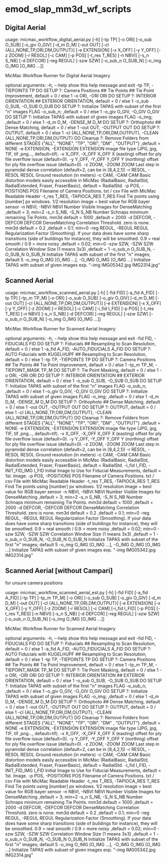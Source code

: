 # emod_slap_mm3d_wf_scripts





## Digital Aerial

usage: micmac_workflow_digital_aerial.py [-h] [-tp TP] [-o ORI] [-o_sub O_SUB] [-o_giv O_GIV] [-d_m D_M] [-out OUT]
                                         [-cl {ALL,NONE,TP,ORI,DM,OUTPUT}] [-e EXTENSION] [-x X_OFF] [-y Y_OFF]
                                         [-z ZOOM] [-r RESOL] [-c CAM] [-p POS] [-t_res T_RES] [-n NBVI] [-s_n S_NB]
                                         [-d DEFCOR] [-reg REGUL] [-szw SZW] [-o_sub_n O_SUB_N]
                                         [-o_img O_IMG [O_IMG ...]]

MicMac Workflow Runner for Digital Aerial Imagery

optional arguments:
  -h, --help            show this help message and exit
  -tp TP, -TIEPOINTS TP
                        DO SETUP ?: Camera Positions ## Tie Points ## Tie Point Improvement, default = 0 / else 1
  -o ORI, -ORI ORI      DO SETUP ?: INTERIOR ORIENTATION ## EXTERIOR ORIENTATION, default = 0 / else 1
  -o_sub O_SUB, -O_SUB O_SUB
                        DO SETUP ?: Initialize TAPAS with subset of the first "n" images FLAG -o_sub_n; ,default = 0 /
                        else 1
  -o_giv O_GIV, -O_GIV O_GIV
                        DO SETUP ?: Initialize TAPAS with subset of given images FLAG -o_img; ,default = 0 / else 1
  -d_m D_M, -DENSE_M D_M
                        DO SETUP ?: Orthophoto ## Dense Matching, default = 0 / else 1
  -out OUT, -OUTPUT OUT
                        DO SETUP ?: OUTPUT, default = 0 / else 1
  -cl {ALL,NONE,TP,ORI,DM,OUTPUT}, -CLEAN {ALL,NONE,TP,ORI,DM,OUTPUT}
                        DO Cleanup ?: Remove Folders from different STAGES {"ALL", "NONE", "TP", "ORI", "DM" ,
                        "OUTPUT"} ,default = NONE
  -e EXTENSION, -EXTENSION EXTENSION
                        image file type (JPG, jpg, TIF, tif ,png..., default=tif).
  -x X_OFF, -X_OFF X_OFF
                        X (easting) offset for ply file overflow issue (default=0).
  -y Y_OFF, -Y_OFF Y_OFF
                        Y (northing) offset for ply file overflow issue (default=0).
  -z ZOOM, -ZOOM ZOOM   Last step in pyramidal dense correlation (default=2, can be in [8,4,2,1])
  -r RESOL, -RESOL RESOL
                        Ground resolution (in meters)
  -c CAM, -CAM CAM      Basic distortion models easily accessible in MicMac (RadialBasic, RadialStd, RadialExtended,
                        Fraser, FraserBasic), default = RadialStd.
  -p POS, -POSITIONS POS
                        Filename of Camera Positions. txt / csv File with MicMac Readable Header
  -t_res T_RES, -TAPIOCA_RES T_RES
                        Find Tie points using [number] px windows. 1/2 resolution image = best value for RGB bayer
                        sensor
  -n NBVI, -NBVI NBVI   Number Visible Images for DenseMatching ,default = 3; min=2
  -s_n S_NB, -S_N S_NB  Number Schnaps minimum remaining Tie Points. mm3d default = 1000 ,default = 2000
  -d DEFCOR, -DEFCOR DEFCOR
                        DenseMatching Correlation Threshold. zero is none. mm3d default = 0.2 ,default = 0.1; min=0
  -reg REGUL, -REGUL REGUL
                        Regularization Factor (Smoothing). If your data does have some sharp transitions (side of
                        buildings for instance), they will be smoothed. 0.9 = real smooth / 0.9 > more noisy ,default
                        = 0.02; min=0
  -szw SZW, -SZW SZW    Correlation Window Size (1 means 3x3) ,default = 1
  -o_sub_n O_SUB_N, -O_SUB_N O_SUB_N
                        Initialize TAPAS with subset of the first "n" images; default 5
  -o_img O_IMG [O_IMG ...], -O_IMG O_IMG [O_IMG ...]
                        Initialize TAPAS with subset of given images exp. "-img IMG05342.jpg IMG2314.jpg"


## Scanned Aerial

usage: micmac_workflow_scanned_aerial.py [-h] [-fid FID] [-a_fid A_FID] [-tp TP] [-tp_m TP_M] [-o ORI] [-o_sub O_SUB]
                                         [-o_giv O_GIV] [-d_m D_M] [-out OUT] [-cl {ALL,NONE,TP,ORI,DM,OUTPUT}]
                                         [-e EXTENSION] [-x X_OFF] [-y Y_OFF] [-z ZOOM] [-r RESOL] [-c CAM]
                                         [-i_fid I_FID] [-p POS] [-t_res T_RES] [-n NBVI] [-s_n S_NB] [-d DEFCOR]
                                         [-reg REGUL] [-szw SZW] [-o_sub_n O_SUB_N] [-o_img O_IMG [O_IMG ...]]

MicMac Workflow Runner for Scanned Aerial Imagery

optional arguments:
  -h, --help            show this help message and exit
  -fid FID, -FIDUCIALS FID
                        DO SETUP ?: Fiducials ## Resampling to Scan Resolution, default = 0 / else 1
  -a_fid A_FID, -AUTO_FIDUCIALS A_FID
                        DO SETUP ?: AUTO Fiducials with KUGELHUPF ## Resampling to Scan Resolution, default = 0 / else
                        1
  -tp TP, -TIEPOINTS TP
                        DO SETUP ?: Camera Positions ## Tie Points ## Tie Point Improvement, default = 0 / else 1
  -tp_m TP_M, -TIEPOINT_MASK TP_M
                        DO SETUP ?: Tie Point Masking, default = 0 / else 1
  -o ORI, -ORI ORI      DO SETUP ?: INTERIOR ORIENTATION ## EXTERIOR ORIENTATION, default = 0 / else 1
  -o_sub O_SUB, -O_SUB O_SUB
                        DO SETUP ?: Initialize TAPAS with subset of the first "n" images FLAG -o_sub_n; ,default = 0 /
                        else 1
  -o_giv O_GIV, -O_GIV O_GIV
                        DO SETUP ?: Initialize TAPAS with subset of given images FLAG -o_img; ,default = 0 / else 1
  -d_m D_M, -DENSE_M D_M
                        DO SETUP ?: Orthophoto ## Dense Matching, default = 0 / else 1
  -out OUT, -OUTPUT OUT
                        DO SETUP ?: OUTPUT, default = 0 / else 1
  -cl {ALL,NONE,TP,ORI,DM,OUTPUT}, -CLEAN {ALL,NONE,TP,ORI,DM,OUTPUT}
                        DO Cleanup ?: Remove Folders from different STAGES {"ALL", "NONE", "TP", "ORI", "DM" ,
                        "OUTPUT"} ,default = NONE
  -e EXTENSION, -EXTENSION EXTENSION
                        image file type (JPG, jpg, TIF, tif ,png..., default=tif).
  -x X_OFF, -X_OFF X_OFF
                        X (easting) offset for ply file overflow issue (default=0).
  -y Y_OFF, -Y_OFF Y_OFF
                        Y (northing) offset for ply file overflow issue (default=0).
  -z ZOOM, -ZOOM ZOOM   Last step in pyramidal dense correlation (default=2, can be in [8,4,2,1])
  -r RESOL, -RESOL RESOL
                        Ground resolution (in meters)
  -c CAM, -CAM CAM      Basic distortion models easily accessible in MicMac (RadialBasic, RadialStd, RadialExtended,
                        Fraser, FraserBasic), default = RadialStd.
  -i_fid I_FID, -INIT_FID_IMG I_FID
                        Initial Image to Use for Fiducial Measurements, default = 1st. Image.
  -p POS, -POSITIONS POS
                        Filename of Camera Positions. txt / csv File with MicMac Readable Header
  -t_res T_RES, -TAPIOCA_RES T_RES
                        Find Tie points using [number] px windows. 1/2 resolution image = best value for RGB bayer
                        sensor
  -n NBVI, -NBVI NBVI   Number Visible Images for DenseMatching ,default = 3; min=2
  -s_n S_NB, -S_N S_NB  Number Schnaps minimum remaining Tie Points. mm3d default = 1000 ,default = 2000
  -d DEFCOR, -DEFCOR DEFCOR
                        DenseMatching Correlation Threshold. zero is none. mm3d default = 0.2 ,default = 0.1; min=0
  -reg REGUL, -REGUL REGUL
                        Regularization Factor (Smoothing). If your data does have some sharp transitions (side of
                        buildings for instance), they will be smoothed. 0.9 = real smooth / 0.9 > more noisy ,default
                        = 0.02; min=0
  -szw SZW, -SZW SZW    Correlation Window Size (1 means 3x3) ,default = 1
  -o_sub_n O_SUB_N, -O_SUB_N O_SUB_N
                        Initialize TAPAS with subset of the first "n" images; default 5
  -o_img O_IMG [O_IMG ...], -O_IMG O_IMG [O_IMG ...]
                        Initialize TAPAS with subset of given images exp. "-img IMG05342.jpg IMG2314.jpg"



## Scanned Aerial [without Campari]
for unsure camera positions

usage: micmac_workflow_scanned_aerial_est.py [-h] [-fid FID] [-a_fid A_FID] [-tp TP] [-tp_m TP_M] [-o ORI]
                                             [-o_sub O_SUB] [-o_giv O_GIV] [-d_m D_M] [-out OUT]
                                             [-cl {ALL,NONE,TP,ORI,DM,OUTPUT}] [-e EXTENSION] [-x X_OFF] [-y Y_OFF]
                                             [-z ZOOM] [-r RESOL] [-c CAM] [-i_fid I_FID] [-p POS] [-t_res T_RES]
                                             [-n NBVI] [-s_n S_NB] [-d DEFCOR] [-reg REGUL] [-szw SZW]
                                             [-o_sub_n O_SUB_N] [-o_img O_IMG [O_IMG ...]]

MicMac Workflow Runner for Scanned Aerial Imagery

optional arguments:
  -h, --help            show this help message and exit
  -fid FID, -FIDUCIALS FID
                        DO SETUP ?: Fiducials ## Resampling to Scan Resolution, default = 0 / else 1
  -a_fid A_FID, -AUTO_FIDUCIALS A_FID
                        DO SETUP ?: AUTO Fiducials with KUGELHUPF ## Resampling to Scan Resolution, default = 0 / else
                        1
  -tp TP, -TIEPOINTS TP
                        DO SETUP ?: Camera Positions ## Tie Points ## Tie Point Improvement, default = 0 / else 1
  -tp_m TP_M, -TIEPOINT_MASK TP_M
                        DO SETUP ?: Tie Point Masking, default = 0 / else 1
  -o ORI, -ORI ORI      DO SETUP ?: INTERIOR ORIENTATION ## EXTERIOR ORIENTATION, default = 0 / else 1
  -o_sub O_SUB, -O_SUB O_SUB
                        DO SETUP ?: Initialize TAPAS with subset of the first "n" images FLAG -o_sub_n; ,default = 0 /
                        else 1
  -o_giv O_GIV, -O_GIV O_GIV
                        DO SETUP ?: Initialize TAPAS with subset of given images FLAG -o_img; ,default = 0 / else 1
  -d_m D_M, -DENSE_M D_M
                        DO SETUP ?: Orthophoto ## Dense Matching, default = 0 / else 1
  -out OUT, -OUTPUT OUT
                        DO SETUP ?: OUTPUT, default = 0 / else 1
  -cl {ALL,NONE,TP,ORI,DM,OUTPUT}, -CLEAN {ALL,NONE,TP,ORI,DM,OUTPUT}
                        DO Cleanup ?: Remove Folders from different STAGES {"ALL", "NONE", "TP", "ORI", "DM" ,
                        "OUTPUT"} ,default = NONE
  -e EXTENSION, -EXTENSION EXTENSION
                        image file type (JPG, jpg, TIF, tif ,png..., default=tif).
  -x X_OFF, -X_OFF X_OFF
                        X (easting) offset for ply file overflow issue (default=0).
  -y Y_OFF, -Y_OFF Y_OFF
                        Y (northing) offset for ply file overflow issue (default=0).
  -z ZOOM, -ZOOM ZOOM   Last step in pyramidal dense correlation (default=2, can be in [8,4,2,1])
  -r RESOL, -RESOL RESOL
                        Ground resolution (in meters)
  -c CAM, -CAM CAM      Basic distortion models easily accessible in MicMac (RadialBasic, RadialStd, RadialExtended,
                        Fraser, FraserBasic), default = RadialStd.
  -i_fid I_FID, -INIT_FID_IMG I_FID
                        Initial Image to Use for Fiducial Measurements, default = 1st. Image.
  -p POS, -POSITIONS POS
                        Filename of Camera Positions. txt / csv File with MicMac Readable Header
  -t_res T_RES, -TAPIOCA_RES T_RES
                        Find Tie points using [number] px windows. 1/2 resolution image = best value for RGB bayer
                        sensor
  -n NBVI, -NBVI NBVI   Number Visible Images for DenseMatching ,default = 3; min=2
  -s_n S_NB, -S_N S_NB  Number Schnaps minimum remaining Tie Points. mm3d default = 1000 ,default = 2000
  -d DEFCOR, -DEFCOR DEFCOR
                        DenseMatching Correlation Threshold. zero is none. mm3d default = 0.2 ,default = 0.1; min=0
  -reg REGUL, -REGUL REGUL
                        Regularization Factor (Smoothing). If your data does have some sharp transitions (side of
                        buildings for instance), they will be smoothed. 0.9 = real smooth / 0.9 > more noisy ,default
                        = 0.02; min=0
  -szw SZW, -SZW SZW    Correlation Window Size (1 means 3x3) ,default = 1
  -o_sub_n O_SUB_N, -O_SUB_N O_SUB_N
                        Initialize TAPAS with subset of the first "n" images; default 5
  -o_img O_IMG [O_IMG ...], -O_IMG O_IMG [O_IMG ...]
                        Initialize TAPAS with subset of given images exp. "-img IMG05342.jpg IMG2314.jpg"